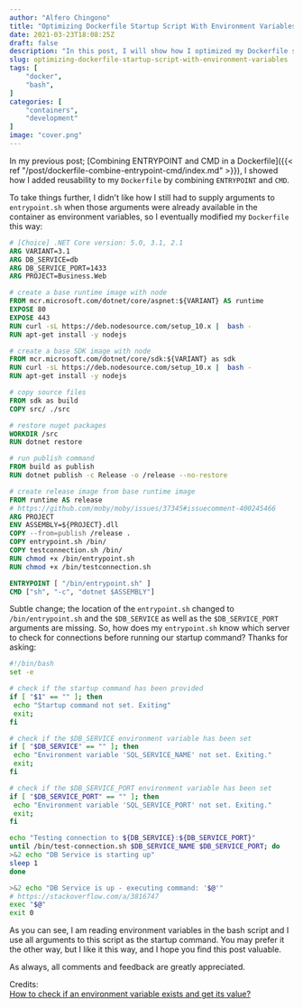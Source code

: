 ```yaml
---
author: "Alfero Chingono"
title: "Optimizing Dockerfile Startup Script With Environment Variables"
date: 2021-03-23T18:08:25Z
draft: false
description: "In this post, I will show how I optimized my Dockerfile startup script to leverage environment variables more elegantly."
slug: optimizing-dockerfile-startup-script-with-environment-variables
tags: [
    "docker",
    "bash",
]
categories: [
    "containers",
    "development"
]
image: "cover.png"
---
```


In my previous post; [Combining ENTRYPOINT and CMD in a Dockerfile]({{< ref "/post/dockerfile-combine-entrypoint-cmd/index.md" >}}), I showed how I added reusability to my `Dockerfile` by combining `ENTRYPOINT` and `CMD`.

To take things further, I didn't like how I still had to supply arguments to `entrypoint.sh` when those arguments were already available in the container as environment variables, so I eventually modified my `Dockerfile` this way:

```Dockerfile
# [Choice] .NET Core version: 5.0, 3.1, 2.1
ARG VARIANT=3.1
ARG DB_SERVICE=db
ARG DB_SERVICE_PORT=1433
ARG PROJECT=Business.Web

# create a base runtime image with node
FROM mcr.microsoft.com/dotnet/core/aspnet:${VARIANT} AS runtime
EXPOSE 80
EXPOSE 443
RUN curl -sL https://deb.nodesource.com/setup_10.x |  bash -
RUN apt-get install -y nodejs

# create a base SDK image with node
FROM mcr.microsoft.com/dotnet/core/sdk:${VARIANT} as sdk
RUN curl -sL https://deb.nodesource.com/setup_10.x |  bash -
RUN apt-get install -y nodejs

# copy source files
FROM sdk as build
COPY src/ ./src

# restore nuget packages
WORKDIR /src
RUN dotnet restore

# run publish command
FROM build as publish
RUN dotnet publish -c Release -o /release --no-restore

# create release image from base runtime image
FROM runtime AS release
# https://github.com/moby/moby/issues/37345#issuecomment-400245466
ARG PROJECT
ENV ASSEMBLY=${PROJECT}.dll
COPY --from=publish /release .
COPY entrypoint.sh /bin/
COPY testconnection.sh /bin/
RUN chmod +x /bin/entrypoint.sh
RUN chmod +x /bin/testconnection.sh

ENTRYPOINT [ "/bin/entrypoint.sh" ]
CMD ["sh", "-c", "dotnet $ASSEMBLY"]
```

Subtle change; the location of the `entrypoint.sh` changed to `/bin/entrypoint.sh` and the `$DB_SERVICE` as well as the `$DB_SERVICE_PORT` arguments are missing.
So, how does my `entrypoint.sh` know which server to check for connections before running our startup command? Thanks for asking:

```bash
#!/bin/bash
set -e

# check if the startup command has been provided
if [ "$1" == "" ]; then
 echo "Startup command not set. Exiting"
 exit;
fi

# check if the $DB_SERVICE environment variable has been set
if [ "$DB_SERVICE" == "" ]; then
 echo "Environment variable 'SQL_SERVICE_NAME' not set. Exiting."
 exit;
fi

# check if the $DB_SERVICE_PORT environment variable has been set
if [ "$DB_SERVICE_PORT" == "" ]; then
 echo "Environment variable 'SQL_SERVICE_PORT' not set. Exiting."
 exit;
fi

echo "Testing connection to ${DB_SERVICE}:${DB_SERVICE_PORT}"
until /bin/test-connection.sh $DB_SERVICE_NAME $DB_SERVICE_PORT; do
>&2 echo "DB Service is starting up"
sleep 1
done

>&2 echo "DB Service is up - executing command: '$@'"
# https://stackoverflow.com/a/3816747
exec "$@"
exit 0
```

As you can see, I am reading environment variables in the bash script and I use all arguments to this script as the startup command. You may prefer it the other way, but I like it this way, and I hope you find this post valuable.

As always, all comments and feedback are greatly appreciated.

Credits:  
[How to check if an environment variable exists and get its value?](https://stackoverflow.com/questions/39296472/how-to-check-if-an-environment-variable-exists-and-get-its-value)
